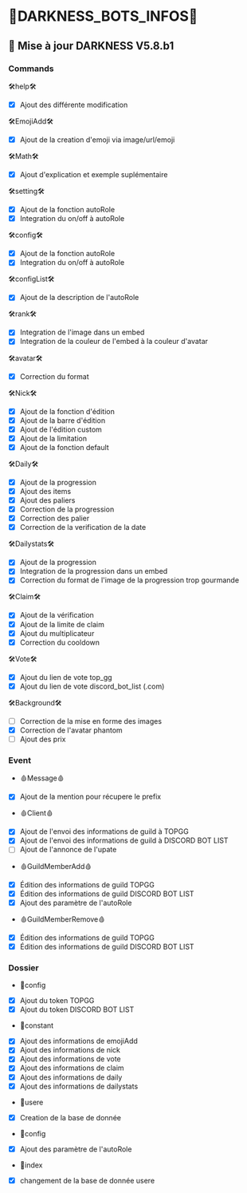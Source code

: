 # 👾DARKNESS_BOTS_INFOS👾

## 🤖 Mise à jour DARKNESS V5.8.b1

### Commands

🛠help🛠
- [x] Ajout des différente modification


🛠EmojiAdd🛠
- [x] Ajout de la creation d'emoji via image/url/emoji

🛠Math🛠
- [x] Ajout d'explication et exemple suplémentaire

🛠setting🛠
- [x] Ajout de la fonction autoRole
- [x] Integration du on/off à autoRole

🛠config🛠
- [x] Ajout de la fonction autoRole
- [x] Integration du on/off à autoRole

🛠configList🛠
- [x] Ajout de la description de l'autoRole

🛠rank🛠
- [x] Integration de l'image dans un embed
- [x] Integration de la couleur de l'embed à la couleur d'avatar

🛠avatar🛠
- [x] Correction du format

🛠Nick🛠
- [x] Ajout de la fonction d'édition
- [x] Ajout de la barre d'édition
- [x] Ajout de l'édition custom
- [x] Ajout de la limitation
- [x] Ajout de la fonction default

🛠Daily🛠
- [x] Ajout de la progression
- [x] Ajout des items
- [x] Ajout des paliers
- [x] Correction de la progression
- [x] Correction des palier
- [x] Correction de la verification de la date

🛠Dailystats🛠
- [x] Ajout de la progression
- [x] Integration de la progression dans un embed
- [x] Correction du format de l'image de la progression trop gourmande

🛠Claim🛠
- [x] Ajout de la vérification
- [x] Ajout de la limite de claim
- [x] Ajout du multiplicateur
- [x] Correction du cooldown

🛠Vote🛠
- [x] Ajout du lien de vote top_gg
- [x] Ajout du lien de vote discord_bot_list (.com)

🛠Background🛠
- [ ] Correction de la mise en forme des images
- [x] Correction de l'avatar phantom
- [ ] Ajout des prix

### Event

* 🩸Message🩸
- [x] Ajout de la mention pour récupere le prefix

* 🩸Client🩸
- [x] Ajout de l'envoi des informations de guild à TOPGG
- [x] Ajout de l'envoi des informations de guild à DISCORD BOT LIST
- [ ] Ajout de l'annonce de l'upate

* 🩸GuildMemberAdd🩸
- [x] Édition des informations de guild TOPGG
- [x] Édition des informations de guild DISCORD BOT LIST
- [x] Ajout des paramètre de l'autoRole

* 🩸GuildMemberRemove🩸
- [x] Édition des informations de guild TOPGG
- [x] Édition des informations de guild DISCORD BOT LIST

### Dossier

* 🎁config
- [x] Ajout du token TOPGG
- [x] Ajout du token DISCORD BOT LIST

* 🎁constant
- [x] Ajout des informations de emojiAdd
- [x] Ajout des informations de nick
- [x] Ajout des informations de vote
- [x] Ajout des informations de claim
- [x] Ajout des informations de daily
- [x] Ajout des informations de dailystats

* 🎁usere
- [x] Creation de la base de donnée

* 🎁config
- [x] Ajout des paramètre de l'autoRole

* 🎁index
- [x] changement de la base de donnée usere
